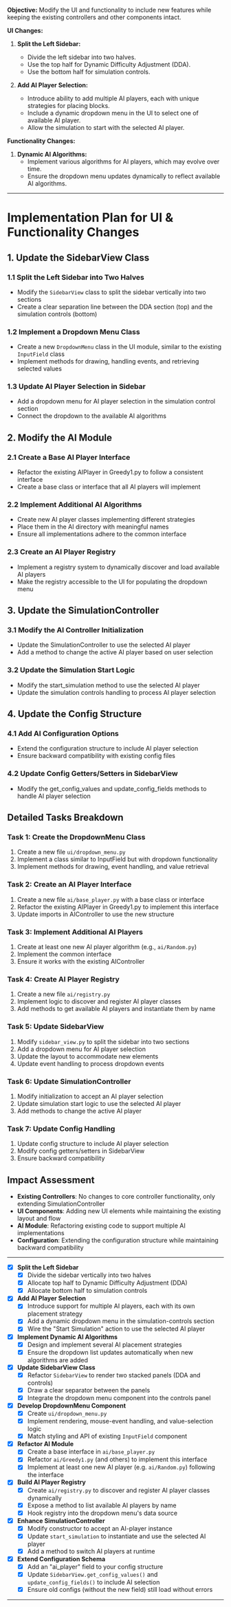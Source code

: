 **Objective:**
Modify the UI and functionality to include new features while keeping the existing controllers and other components intact.

**UI Changes:**
1. **Split the Left Sidebar:**
   - Divide the left sidebar into two halves.
   - Use the top half for Dynamic Difficulty Adjustment (DDA).
   - Use the bottom half for simulation controls.

2. **Add AI Player Selection:**
   - Introduce ability to add multiple AI players, each with unique strategies for placing blocks.
   - Include a dynamic dropdown menu in the UI to select one of available AI player.
   - Allow the simulation to start with the selected AI player.

**Functionality Changes:**
1. **Dynamic AI Algorithms:**
   - Implement various algorithms for AI players, which may evolve over time.
   - Ensure the dropdown menu updates dynamically to reflect available AI algorithms.
   
---

# Implementation Plan for UI & Functionality Changes

## 1. Update the SidebarView Class

### 1.1 Split the Left Sidebar into Two Halves
- Modify the `SidebarView` class to split the sidebar vertically into two sections
- Create a clear separation line between the DDA section (top) and the simulation controls (bottom)

### 1.2 Implement a Dropdown Menu Class
- Create a new `DropdownMenu` class in the UI module, similar to the existing `InputField` class
- Implement methods for drawing, handling events, and retrieving selected values

### 1.3 Update AI Player Selection in Sidebar
- Add a dropdown menu for AI player selection in the simulation control section
- Connect the dropdown to the available AI algorithms

## 2. Modify the AI Module

### 2.1 Create a Base AI Player Interface
- Refactor the existing AIPlayer in Greedy1.py to follow a consistent interface
- Create a base class or interface that all AI players will implement

### 2.2 Implement Additional AI Algorithms
- Create new AI player classes implementing different strategies
- Place them in the AI directory with meaningful names
- Ensure all implementations adhere to the common interface

### 2.3 Create an AI Player Registry
- Implement a registry system to dynamically discover and load available AI players
- Make the registry accessible to the UI for populating the dropdown menu

## 3. Update the SimulationController

### 3.1 Modify the AI Controller Initialization
- Update the SimulationController to use the selected AI player
- Add a method to change the active AI player based on user selection

### 3.2 Update the Simulation Start Logic
- Modify the start_simulation method to use the selected AI player
- Update the simulation controls handling to process AI player selection

## 4. Update the Config Structure

### 4.1 Add AI Configuration Options
- Extend the configuration structure to include AI player selection
- Ensure backward compatibility with existing config files

### 4.2 Update Config Getters/Setters in SidebarView
- Modify the get_config_values and update_config_fields methods to handle AI player selection

## Detailed Tasks Breakdown

### Task 1: Create the DropdownMenu Class
1. Create a new file `ui/dropdown_menu.py`
2. Implement a class similar to InputField but with dropdown functionality
3. Implement methods for drawing, event handling, and value retrieval

### Task 2: Create an AI Player Interface
1. Create a new file `ai/base_player.py` with a base class or interface
2. Refactor the existing AIPlayer in Greedy1.py to implement this interface
3. Update imports in AIController to use the new structure

### Task 3: Implement Additional AI Players
1. Create at least one new AI player algorithm (e.g., `ai/Random.py`) 
2. Implement the common interface
3. Ensure it works with the existing AIController

### Task 4: Create AI Player Registry
1. Create a new file `ai/registry.py`
2. Implement logic to discover and register AI player classes
3. Add methods to get available AI players and instantiate them by name

### Task 5: Update SidebarView
1. Modify `sidebar_view.py` to split the sidebar into two sections
2. Add a dropdown menu for AI player selection
3. Update the layout to accommodate new elements
4. Update event handling to process dropdown events

### Task 6: Update SimulationController
1. Modify initialization to accept an AI player selection
2. Update simulation start logic to use the selected AI player
3. Add methods to change the active AI player

### Task 7: Update Config Handling
1. Update config structure to include AI player selection
2. Modify config getters/setters in SidebarView
3. Ensure backward compatibility

## Impact Assessment

- **Existing Controllers**: No changes to core controller functionality, only extending SimulationController
- **UI Components**: Adding new UI elements while maintaining the existing layout and flow
- **AI Module**: Refactoring existing code to support multiple AI implementations
- **Configuration**: Extending the configuration structure while maintaining backward compatibility

---

- [x] **Split the Left Sidebar**  
  - [x] Divide the sidebar vertically into two halves  
  - [x] Allocate top half to Dynamic Difficulty Adjustment (DDA)  
  - [x] Allocate bottom half to simulation controls  

- [x] **Add AI Player Selection**  
  - [x] Introduce support for multiple AI players, each with its own placement strategy  
  - [x] Add a dynamic dropdown menu in the simulation-controls section  
  - [x] Wire the "Start Simulation" action to use the selected AI player  

- [x] **Implement Dynamic AI Algorithms**  
  - [x] Design and implement several AI placement strategies  
  - [x] Ensure the dropdown list updates automatically when new algorithms are added  

- [x] **Update SidebarView Class**  
  - [x] Refactor `SidebarView` to render two stacked panels (DDA and controls)  
  - [x] Draw a clear separator between the panels  
  - [x] Integrate the dropdown menu component into the controls panel  

- [x] **Develop DropdownMenu Component**  
  - [x] Create `ui/dropdown_menu.py`  
  - [x] Implement rendering, mouse-event handling, and value-selection logic  
  - [x] Match styling and API of existing `InputField` component  

- [x] **Refactor AI Module**  
  - [x] Create a base interface in `ai/base_player.py`  
  - [x] Refactor `ai/Greedy1.py` (and others) to implement this interface  
  - [x] Implement at least one new AI player (e.g. `ai/Random.py`) following the interface  

- [x] **Build AI Player Registry**  
  - [x] Create `ai/registry.py` to discover and register AI player classes dynamically  
  - [x] Expose a method to list available AI players by name  
  - [x] Hook registry into the dropdown menu's data source  

- [x] **Enhance SimulationController**  
  - [x] Modify constructor to accept an AI-player instance  
  - [x] Update `start_simulation` to instantiate and use the selected AI player  
  - [x] Add a method to switch AI players at runtime  

- [x] **Extend Configuration Schema**  
  - [x] Add an "ai_player" field to your config structure  
  - [x] Update `SidebarView.get_config_values()` and `update_config_fields()` to include AI selection  
  - [x] Ensure old configs (without the new field) still load without errors  

---